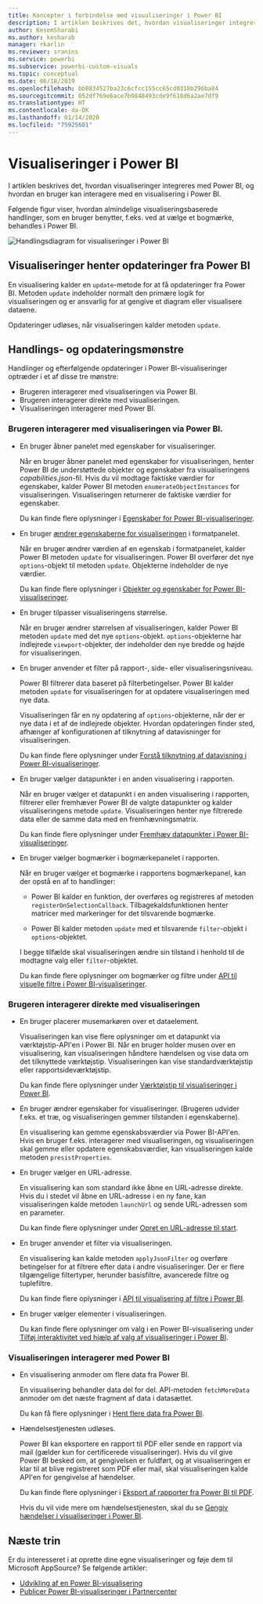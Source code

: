 ```yaml
---
title: Koncepter i forbindelse med visualiseringer i Power BI
description: I artiklen beskrives det, hvordan visualiseringer integreres med Power BI, og hvordan en bruger kan interagere med en visualisering i Power BI.
author: KesemSharabi
ms.author: kesharab
manager: rkarlin
ms.reviewer: sranins
ms.service: powerbi
ms.subservice: powerbi-custom-visuals
ms.topic: conceptual
ms.date: 06/18/2019
ms.openlocfilehash: bb0834527ba23c6cfcc155cc65cd0318b296ba84
ms.sourcegitcommit: 052df769e6ace7b9848493cde9f618d6a2ae7df9
ms.translationtype: HT
ms.contentlocale: da-DK
ms.lasthandoff: 01/14/2020
ms.locfileid: "75925601"
---
```

# <a name="visuals-in-power-bi"></a>Visualiseringer i Power BI

I artiklen beskrives det, hvordan visualiseringer integreres med Power BI, og hvordan en bruger kan interagere med en visualisering i Power BI. 

Følgende figur viser, hvordan almindelige visualiseringsbaserede handlinger, som en bruger benytter, f.eks. ved at vælge et bogmærke, behandles i Power BI.

![Handlingsdiagram for visualiseringer i Power BI](./media/visual-concept.svg)

## <a name="visuals-get-updates-from-power-bi"></a>Visualiseringer henter opdateringer fra Power BI

En visualisering kalder en `update`-metode for at få opdateringer fra Power BI. Metoden `update` indeholder normalt den primære logik for visualiseringen og er ansvarlig for at gengive et diagram eller visualisere dataene.

Opdateringer udløses, når visualiseringen kalder metoden `update`.

## <a name="action-and-update-patterns"></a>Handlings- og opdateringsmønstre

Handlinger og efterfølgende opdateringer i Power BI-visualiseringer optræder i et af disse tre mønstre:

* Brugeren interagerer med visualiseringen via Power BI.
* Brugeren interagerer direkte med visualiseringen.
* Visualiseringen interagerer med Power BI.

### <a name="user-interacts-with-a-visual-through-power-bi"></a>Brugeren interagerer med visualiseringen via Power BI.

* En bruger åbner panelet med egenskaber for visualiseringer.

    Når en bruger åbner panelet med egenskaber for visualiseringen, henter Power BI de understøttede objekter og egenskaber fra visualiseringens *capabilities.json*-fil. Hvis du vil modtage faktiske værdier for egenskaber, kalder Power BI metoden `enumerateObjectInstances` for visualiseringen. Visualiseringen returnerer de faktiske værdier for egenskaber.

    Du kan finde flere oplysninger i [Egenskaber for Power BI-visualiseringer](capabilities.md).

* En bruger [ændrer egenskaberne for visualiseringen](../../visuals/power-bi-visualization-customize-title-background-and-legend.md) i formatpanelet.

    Når en bruger ændrer værdien af en egenskab i formatpanelet, kalder Power BI metoden `update` for visualiseringen. Power BI overfører det nye `options`-objekt til metoden `update`. Objekterne indeholder de nye værdier.

    Du kan finde flere oplysninger i [Objekter og egenskaber for Power BI-visualiseringer](objects-properties.md).

* En bruger tilpasser visualiseringens størrelse.

    Når en bruger ændrer størrelsen af visualiseringen, kalder Power BI metoden `update` med det nye `options`-objekt. `options`-objekterne har indlejrede `viewport`-objekter, der indeholder den nye bredde og højde for visualiseringen.

* En bruger anvender et filter på rapport-, side- eller visualiseringsniveau.

    Power BI filtrerer data baseret på filterbetingelser. Power BI kalder metoden `update` for visualiseringen for at opdatere visualiseringen med nye data.

    Visualiseringen får en ny opdatering af `options`-objekterne, når der er nye data i et af de indlejrede objekter. Hvordan opdateringen finder sted, afhænger af konfigurationen af tilknytning af datavisninger for visualiseringen.

    Du kan finde flere oplysninger under [Forstå tilknytning af datavisning i Power BI-visualiseringer](dataview-mappings.md).

* En bruger vælger datapunkter i en anden visualisering i rapporten.

    Når en bruger vælger et datapunkt i en anden visualisering i rapporten, filtrerer eller fremhæver Power BI de valgte datapunkter og kalder visualiseringens metode `update`. Visualiseringen henter nye filtrerede data eller de samme data med en fremhævningsmatrix.

    Du kan finde flere oplysninger under [Fremhæv datapunkter i Power BI-visualiseringer](highlight.md).

* En bruger vælger bogmærker i bogmærkepanelet i rapporten.

    Når en bruger vælger et bogmærke i rapportens bogmærkepanel, kan der opstå en af to handlinger:

    * Power BI kalder en funktion, der overføres og registreres af metoden `registerOnSelectionCallback`. Tilbagekaldsfunktionen henter matricer med markeringer for det tilsvarende bogmærke.

    * Power BI kalder metoden `update` med et tilsvarende `filter`-objekt i `options`-objektet.

    I begge tilfælde skal visualiseringen ændre sin tilstand i henhold til de modtagne valg eller `filter`-objektet.

    Du kan finde flere oplysninger om bogmærker og filtre under [API til visuelle filtre i Power BI-visualiseringer](filter-api.md).

### <a name="user-interacts-with-the-visual-directly"></a>Brugeren interagerer direkte med visualiseringen

* En bruger placerer musemarkøren over et dataelement.

    Visualiseringen kan vise flere oplysninger om et datapunkt via værktøjstip-API'en i Power BI. Når en bruger holder musen over en visualisering, kan visualiseringen håndtere hændelsen og vise data om det tilknyttede værktøjstip. Visualiseringen kan vise standardværktøjstip eller rapportsideværktøjstip.

    Du kan finde flere oplysninger under [Værktøjstip til visualiseringer i Power BI](add-tooltips.md).

* En bruger ændrer egenskaber for visualiseringer. (Brugeren udvider f.eks. et træ, og visualiseringen gemmer tilstanden i egenskaberne).

    En visualisering kan gemme egenskabsværdier via Power BI-API'en. Hvis en bruger f.eks. interagerer med visualiseringen, og visualiseringen skal gemme eller opdatere egenskabsværdier, kan visualiseringen kalde metoden `presistProperties`.

* En bruger vælger en URL-adresse.

    En visualisering kan som standard ikke åbne en URL-adresse direkte. Hvis du i stedet vil åbne en URL-adresse i en ny fane, kan visualiseringen kalde metoden `launchUrl` og sende URL-adressen som en parameter.

    Du kan finde flere oplysninger under [Opret en URL-adresse til start](launch-url.md).

* En bruger anvender et filter via visualiseringen.

    En visualisering kan kalde metoden `applyJsonFilter` og overføre betingelser for at filtrere efter data i andre visualiseringer. Der er flere tilgængelige filtertyper, herunder basisfiltre, avancerede filtre og tuplefiltre.

    Du kan finde flere oplysninger i [API til visualisering af filtre i Power BI](filter-api.md).

* En bruger vælger elementer i visualiseringen.

    Du kan finde flere oplysninger om valg i en Power BI-visualisering under [Tilføj interaktivitet ved hjælp af valg af visualiseringer i Power BI](selection-api.md).

### <a name="visual-interacts-with-power-bi"></a>Visualiseringen interagerer med Power BI

* En visualisering anmoder om flere data fra Power BI.

    En visualisering behandler data del for del. API-metoden `fetchMoreData` anmoder om det næste fragment af data i datasættet.

    Du kan få flere oplysninger i [Hent flere data fra Power BI](fetch-more-data.md).

* Hændelsestjenesten udløses.

    Power BI kan eksportere en rapport til PDF eller sende en rapport via mail (gælder kun for certificerede visualiseringer). Hvis du vil give Power BI besked om, at gengivelsen er fuldført, og at visualiseringen er klar til at blive registreret som PDF eller mail, skal visualiseringen kalde API'en for gengivelse af hændelser.

    Du kan finde flere oplysninger i [Eksport af rapporter fra Power BI til PDF](../../consumer/end-user-pdf.md).

    Hvis du vil vide mere om hændelsestjenesten, skal du se [Gengiv hændelser i visualiseringer i Power BI](event-service.md).

## <a name="next-steps"></a>Næste trin

Er du interesseret i at oprette dine egne visualiseringer og føje dem til Microsoft AppSource? Se følgende artikler:

* [Udvikling af en Power BI-visualisering](./custom-visual-develop-tutorial.md)
* [Publicer Power BI-visualiseringer i Partnercenter](../office-store.md)
